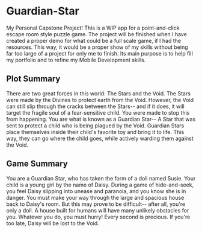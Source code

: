 # Guardian-Star
My Personal Capstone Project!
This is a WIP app for a point-and-click escape room style puzzle game. 
The project will be finished when I have created a proper demo for what could be a full scale game, if I had the resources. This way, it would be a proper show of my skills without being far too large of a project for only me to finish. Its main purpose is to help fill my portfolio and to refine my Mobile Development skills.

## Plot Summary
There are two great forces in this world: The Stars and the Void. The Stars were made by the Divines to protect earth from the Void. However, the Void can still slip through the cracks between the Stars-- and if it does, it will target the fragile soul of a fear-sensitive child.
You were made to stop this from happening.
You are what is known as a Guardian Star-- A Star that was sent to protect a child who is being plagued by the Void. Guardian Stars place themselves inside their child's favorite toy and bring it to life. This way, they can go where the child goes, while actively warding them against the Void.

## Game Summary
You are a Guardian Star, who has taken the form of a doll named Susie. Your child is a young girl by the name of Daisy. During a game of hide-and-seek, you feel Daisy slipping into unease and paranoia, and you know she is in danger. 
You must make your way through the large and spacious house back to Daisy's room. But this may prove to be difficult-- after all, you're only a doll. A house built for humans will have many unlikely obstacles for you.
Whatever you do, you must hurry! Every second is precious. If you're too late, Daisy will be lost to the Void.
